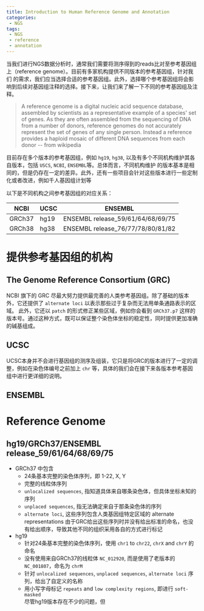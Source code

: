 ```yaml
---
title: Introduction to Human Reference Genome and Annotation
categories:
 - NGS
tags:
 - NGS
 - reference
 - annotation
---
```


当我们进行NGS数据分析时，通常我们需要将测序得到的reads比对至参考基因组上（reference genome）。目前有多家机构提供不同版本的参考基因组，针对我们
的需求，我们应当选择合适的参考基因组。此外，选择哪个参考基因组将会影响到后续对基因组注释的选择。接下来，让我们来了解一下不同的参考基因组及注释。

<!-- more -->

> A reference genome is a digital nucleic acid sequence database, assembled by scientists as a representative example of a species' 
set of genes. As they are often assembled from the sequencing of DNA from a number of donors, reference genomes do not accurately 
represent the set of genes of any single person. Instead a reference provides a haploid mosaic of different DNA sequences from 
each donor              \-- from wikipedia
  
目前存在多个版本的参考基因组，例如 `hg19`, `hg38`, 以及有多个不同机构维护其各自版本，包括 `USCS`, `NCBI`, `ENSEMBL`等。总体而言，不同机构维护
的版本基本是相同的，但是仍存在一定的差异。此外，还有一些项目会针对这些版本进行一些定制化或者改进，例如千人基因组计划等  
  
以下是不同机构之间参考基因组的对应关系：  

| NCBI | UCSC | ENSEMBL |  
| --- | --- | --- |  
| GRCh37 | hg19 | ENSEMBL release_59/61/64/68/69/75 |  
| GRCh38 | hg38 | ENSEMBL release_76/77/78/80/81/82 |  

# 提供参考基因组的机构  
## The Genome Reference Consortium (GRC)
NCBI 旗下的 GRC 尽最大努力提供最完善的人类参考基因组。除了基础的版本外，它还提供了 `alternate loci` 以表示那些过于复杂而无法用单条通路表示的区域。
此外，它还以 `patch` 的形式修正某些区域，例如你会看到 `GRCh37.p7` 这样的版本号。通过这种方式，既可以保证整个染色体坐标的稳定性，同时提供更加准确的碱基组成。  
  
## UCSC  
UCSC本身并不会进行基因组的测序及组装，它只是将GRC的版本进行了一定的调整，例如在染色体编号之前加上 `chr` 等，具体的我们会在接下来各版本参考基因组中进行更详细的说明。
  
## ENSEMBL  

# Reference Genome
## hg19/GRCh37/ENSEMBL release_59/61/64/68/69/75
* GRCh37 中包含  
  * 24条基本完整的染色体序列，即 1-22, X, Y  
  * 完整的线粒体序列  
  * `unlocalized sequences`, 指知道具体来自哪条染色体，但具体坐标未知的序列  
  * `unplaced sequences`, 指无法确定来自于那条染色体的序列  
  * `alternate loci`, 这些序列包含人类基因组特定区域的 alternate representations
由于GRC给出这些序列时并没有给出标准的命名，也没有给出顺序，导致其他不同的组织采用各自的方式进行标记  
* hg19  
  * 针对24条基本完整的染色体序列，使用 `chr1` to `chr22`, `chrX` and `chrY` 的命名  
  * 没有使用来自GRCh37的线粒体 `NC_012920`, 而是使用了老版本的 `NC_001807`，命名为 `chrM`  
  * 针对 `unlocalized sequences`, `unplaced sequences`, `alternate loci` 序列，给出了自定义的名称  
  * 用小写字母标记 `repeats` and `low complexity regions`, 即进行 `soft-masked`  
尽管hg19版本存在不少的问题，但
  
